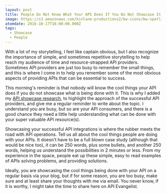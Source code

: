 ```yaml
---
layout: post
title: People Do Not Know What Your API Does If You Do Not Showcase It
image: https://s3.amazonaws.com/kinlane-productions2/bw-icons/bw-spotlights.png
atomdate: 2016-10-17T16:00:00.000Z
tags:
  - Showcase
  - People
---
```

With a lot of my storytelling, I feel like captain obvious, but I also recognize the importance of simple, and sometimes repetitive storytelling to help reach my audience of time and resource-strapped API providers. Sometimes API providers are just too busy to remember the small things, and this is where I come in to help you remember some of the most obvious aspects of providing APIs that can be essential to success.

This morning's reminder is that nobody will know the cool things your API does if you do not showcase what is being done with it. This is why I added my [API showcase research](http://showcase.apievangelist.com/), to highlight the approach of the successful API providers, and give me a regular reminder to write about the topic. I understand you are busy, but so are your API consumers, and there is a good chance they need a little help understanding what can be done with your super valuable API resource(s).

Showcasing your successful API integrations is where the rubber meets the road with API operations. Tell us all about the cool things people are doing with your APIs. It doesn't have to be a full blown case study (although that would be nice too), it can be 250 words, plus some bullets, and another 250 words, helping us understand the possibilities in 2 minutes or less. From my experience in the space, people eat up these simple, easy to read examples of APIs solving problems, and providing solutions.

Ideally, you are showcasing the cool things being done with your API on a regular basis via your blog, but if for some reason, you are too busy, make sure and at least share your thoughts with me via email. You never know, if it is worthy, I might take the time to share here on API Evangelist.